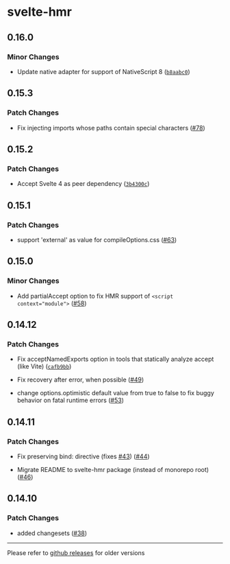 # svelte-hmr

## 0.16.0

### Minor Changes

- Update native adapter for support of NativeScript 8 ([`b8aabc0`](https://github.com/sveltejs/svelte-hmr/commit/b8aabc09d87821a10095224d4ab11fb83d7b243c))

## 0.15.3

### Patch Changes

- Fix injecting imports whose paths contain special characters ([#78](https://github.com/sveltejs/svelte-hmr/pull/78))

## 0.15.2

### Patch Changes

- Accept Svelte 4 as peer dependency ([`3b4300c`](https://github.com/sveltejs/svelte-hmr/commit/3b4300cc8acc734c34dbfafc495c06d5d4d17803))

## 0.15.1

### Patch Changes

- support 'external' as value for compileOptions.css ([#63](https://github.com/sveltejs/svelte-hmr/pull/63))

## 0.15.0

### Minor Changes

- Add partialAccept option to fix HMR support of `<script context="module">` ([#58](https://github.com/sveltejs/svelte-hmr/pull/58))

## 0.14.12

### Patch Changes

- Fix acceptNamedExports option in tools that statically analyze accept (like Vite) ([`cafb9bb`](https://github.com/sveltejs/svelte-hmr/commit/cafb9bb7ea032d37b18fa4611542dd97ec81e197))

* Fix recovery after error, when possible ([#49](https://github.com/sveltejs/svelte-hmr/pull/49))

- change options.optimistic default value from true to false to fix buggy behavior on fatal runtime errors ([#53](https://github.com/sveltejs/svelte-hmr/pull/53))

## 0.14.11

### Patch Changes

- Fix preserving bind: directive (fixes [#43](https://github.com/sveltejs/svelte-hmr/issues/43)) ([#44](https://github.com/sveltejs/svelte-hmr/pull/44))

* Migrate README to svelte-hmr package (instead of monorepo root) ([#46](https://github.com/sveltejs/svelte-hmr/pull/46))

## 0.14.10

### Patch Changes

- added changesets ([#38](https://github.com/sveltejs/svelte-hmr/pull/38))

---

Please refer to [github releases](https://github.com/rixo/svelte-hmr/releases?after=v1.0.0) for older versions
